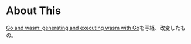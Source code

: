 # About This

[Go and wasm: generating and executing wasm with Go](https://blog.gopheracademy.com/advent-2017/go-wasm/)を写経、改変したもの。
